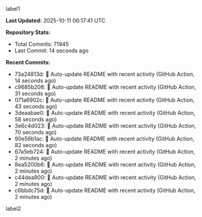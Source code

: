 
label1 
<!-- ACTIVITY_START -->
**Last Updated:** 2025-10-11 06:17:41 UTC

**Repository Stats:**
- Total Commits: 71945
- Last Commit: 14 seconds ago

**Recent Commits:**
- 73a24813d: 🤖 Auto-update README with recent activity (GitHub Action, 14 seconds ago)
- c9685b208: 🤖 Auto-update README with recent activity (GitHub Action, 31 seconds ago)
- 071a6902c: 🤖 Auto-update README with recent activity (GitHub Action, 43 seconds ago)
- 3deaabae0: 🤖 Auto-update README with recent activity (GitHub Action, 58 seconds ago)
- 3e6c4d023: 🤖 Auto-update README with recent activity (GitHub Action, 70 seconds ago)
- 90e56b1ac: 🤖 Auto-update README with recent activity (GitHub Action, 82 seconds ago)
- 67a5eb724: 🤖 Auto-update README with recent activity (GitHub Action, 2 minutes ago)
- 8ea5200b6: 🤖 Auto-update README with recent activity (GitHub Action, 2 minutes ago)
- c44dea900: 🤖 Auto-update README with recent activity (GitHub Action, 2 minutes ago)
- c6bbdc75d: 🤖 Auto-update README with recent activity (GitHub Action, 2 minutes ago)
<!-- ACTIVITY_END -->

label2
